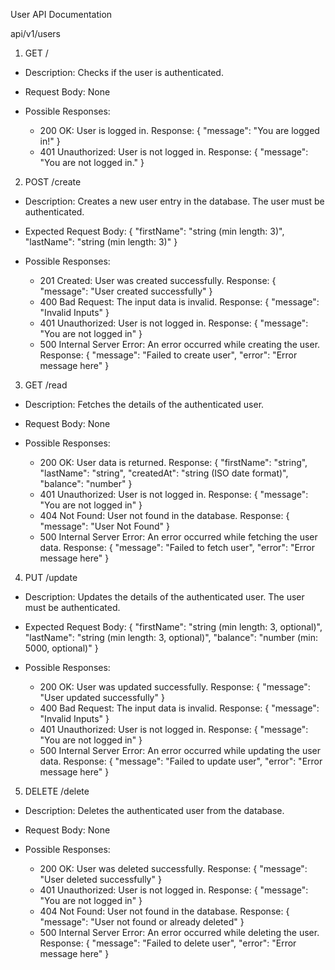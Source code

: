 User API Documentation


api/v1/users

1. GET /

- Description: Checks if the user is authenticated.

- Request Body: None

- Possible Responses:
  - 200 OK: User is logged in.
    Response:
    {
        "message": "You are logged in!"
    }
  - 401 Unauthorized: User is not logged in.
    Response:
    {
        "message": "You are not logged in."
    }

2. POST /create

- Description: Creates a new user entry in the database. The user must be authenticated.

- Expected Request Body:
  {
      "firstName": "string (min length: 3)",
      "lastName": "string (min length: 3)"
  }

- Possible Responses:
  - 201 Created: User was created successfully.
    Response:
    {
        "message": "User created successfully"
    }
  - 400 Bad Request: The input data is invalid.
    Response:
    {
        "message": "Invalid Inputs"
    }
  - 401 Unauthorized: User is not logged in.
    Response:
    {
        "message": "You are not logged in"
    }
  - 500 Internal Server Error: An error occurred while creating the user.
    Response:
    {
        "message": "Failed to create user",
        "error": "Error message here"
    }

3. GET /read

- Description: Fetches the details of the authenticated user.

- Request Body: None

- Possible Responses:
  - 200 OK: User data is returned.
    Response:
    {
        "firstName": "string",
        "lastName": "string",
        "createdAt": "string (ISO date format)",
        "balance": "number"
    }
  - 401 Unauthorized: User is not logged in.
    Response:
    {
        "message": "You are not logged in"
    }
  - 404 Not Found: User not found in the database.
    Response:
    {
        "message": "User Not Found"
    }
  - 500 Internal Server Error: An error occurred while fetching the user data.
    Response:
    {
        "message": "Failed to fetch user",
        "error": "Error message here"
    }

4. PUT /update

- Description: Updates the details of the authenticated user. The user must be authenticated.

- Expected Request Body:
  {
      "firstName": "string (min length: 3, optional)",
      "lastName": "string (min length: 3, optional)",
      "balance": "number (min: 5000, optional)"
  }

- Possible Responses:
  - 200 OK: User was updated successfully.
    Response:
    {
        "message": "User updated successfully"
    }
  - 400 Bad Request: The input data is invalid.
    Response:
    {
        "message": "Invalid Inputs"
    }
  - 401 Unauthorized: User is not logged in.
    Response:
    {
        "message": "You are not logged in"
    }
  - 500 Internal Server Error: An error occurred while updating the user data.
    Response:
    {
        "message": "Failed to update user",
        "error": "Error message here"
    }

5. DELETE /delete

- Description: Deletes the authenticated user from the database.

- Request Body: None

- Possible Responses:
  - 200 OK: User was deleted successfully.
    Response:
    {
        "message": "User deleted successfully"
    }
  - 401 Unauthorized: User is not logged in.
    Response:
    {
        "message": "You are not logged in"
    }
  - 404 Not Found: User not found in the database.
    Response:
    {
        "message": "User not found or already deleted"
    }
  - 500 Internal Server Error: An error occurred while deleting the user.
    Response:
    {
        "message": "Failed to delete user",
        "error": "Error message here"
    }

